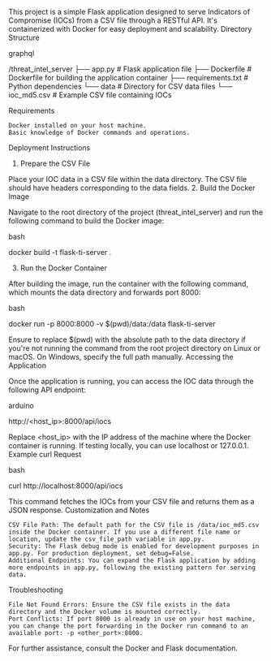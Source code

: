This project is a simple Flask application designed to serve Indicators of Compromise (IOCs) from a CSV file through a RESTful API. It's containerized with Docker for easy deployment and scalability.
Directory Structure

graphql

/threat_intel_server
  ├── app.py              # Flask application file
  ├── Dockerfile          # Dockerfile for building the application container
  ├── requirements.txt    # Python dependencies
  └── data                # Directory for CSV data files
      └── ioc_md5.csv     # Example CSV file containing IOCs

Requirements

    Docker installed on your host machine.
    Basic knowledge of Docker commands and operations.

Deployment Instructions
1. Prepare the CSV File

Place your IOC data in a CSV file within the data directory. The CSV file should have headers corresponding to the data fields.
2. Build the Docker Image

Navigate to the root directory of the project (threat_intel_server) and run the following command to build the Docker image:

bash

docker build -t flask-ti-server .

3. Run the Docker Container

After building the image, run the container with the following command, which mounts the data directory and forwards port 8000:

bash

docker run -p 8000:8000 -v $(pwd)/data:/data flask-ti-server

Ensure to replace $(pwd) with the absolute path to the data directory if you're not running the command from the root project directory on Linux or macOS. On Windows, specify the full path manually.
Accessing the Application

Once the application is running, you can access the IOC data through the following API endpoint:

arduino

http://<host_ip>:8000/api/iocs

Replace <host_ip> with the IP address of the machine where the Docker container is running. If testing locally, you can use localhost or 127.0.0.1.
Example curl Request

bash

curl http://localhost:8000/api/iocs

This command fetches the IOCs from your CSV file and returns them as a JSON response.
Customization and Notes

    CSV File Path: The default path for the CSV file is /data/ioc_md5.csv inside the Docker container. If you use a different file name or location, update the csv_file_path variable in app.py.
    Security: The Flask debug mode is enabled for development purposes in app.py. For production deployment, set debug=False.
    Additional Endpoints: You can expand the Flask application by adding more endpoints in app.py, following the existing pattern for serving data.

Troubleshooting

    File Not Found Errors: Ensure the CSV file exists in the data directory and the Docker volume is mounted correctly.
    Port Conflicts: If port 8000 is already in use on your host machine, you can change the port forwarding in the Docker run command to an available port: -p <other_port>:8000.

For further assistance, consult the Docker and Flask documentation.
